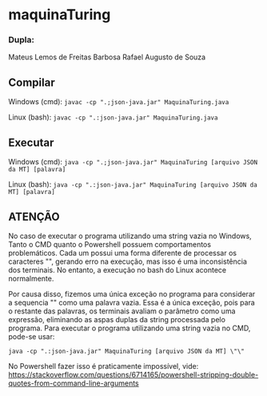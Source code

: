 # maquinaTuring

### Dupla:
Mateus Lemos de Freitas Barbosa
Rafael Augusto de Souza

## Compilar

Windows (cmd): ``javac -cp ".;json-java.jar" MaquinaTuring.java``

Linux (bash): ``javac -cp ".:json-java.jar" MaquinaTuring.java``

## Executar

Windows (cmd): ``java -cp ".;json-java.jar" MaquinaTuring [arquivo JSON da MT] [palavra]``

Linux (bash): ``java -cp ".:json-java.jar" MaquinaTuring [arquivo JSON da MT] [palavra]``

## ATENÇÃO 

No caso de executar o programa utilizando uma string vazia no Windows, Tanto o CMD quanto o Powershell possuem comportamentos problemáticos. Cada um possui uma forma diferente de processar os caracteres "", gerando erro na execução, mas isso é uma inconsistência dos terminais. No entanto, a execução no bash do Linux acontece normalmente. 

Por causa disso, fizemos uma única exceção no programa para considerar a sequencia "" como uma palavra vazia. Essa é a única exceção, pois para o restante das palavras, os terminais avaliam o parâmetro como uma expressão, eliminando as aspas duplas da string processada pelo programa. Para executar o programa utilizando uma string vazia no CMD, pode-se usar:

``java -cp ".:json-java.jar" MaquinaTuring [arquivo JSON da MT] \"\"``

No Powershell fazer isso é praticamente impossível, vide: https://stackoverflow.com/questions/6714165/powershell-stripping-double-quotes-from-command-line-arguments

